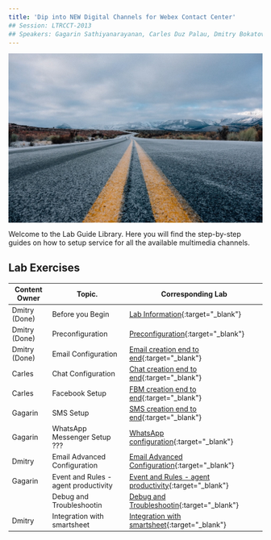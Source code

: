 ```yaml
---
title: 'Dip into NEW Digital Channels for Webex Contact Center'
## Session: LTRCCT-2013
## Speakers: Gagarin Sathiyanarayanan, Carles Duz Palau, Dmitry Bokatov
---
```


<img align="middle" src="images/road-690087_1920.jpeg" width="1000" />

Welcome to the Lab Guide Library. Here you will find the step-by-step guides on how to setup service for all the available multimedia channels.



## Lab Exercises

| Content Owner   | Topic.                     | Corresponding Lab                                                       |
| --------------- | -------------------------- | -------------------------------------------------------------           |
|  Dmitry (Done) | Before you Begin | [Lab Information](Lab_Info.md){:target="\_blank"}  |
|  Dmitry (Done) | Preconfiguration | [Preconfiguration](Lab1.md){:target="\_blank"}  |
|  Dmitry (Done) | Email Configuration | [Email creation end to end](Lab2_Email.md){:target="\_blank"} |
|  Carles | Chat Configuration | [Chat creation end to end](Lab3_Chat.md){:target="\_blank"} |
|  Carles | Facebook Setup  | [FBM creation end to end](Lab4_FBM.md){:target="\_blank"}   |
|  Gagarin | SMS Setup | [SMS creation end to end](Lab5_SMS.md){:target="\_blank"}    |
|  Gagarin | WhatsApp Messenger Setup ??? | [WhatsApp configuration](Lab6_WhatsApp.md){:target="\_blank"}      |
| Dmitry  | Email Advanced Configuration | [Email Advanced Configuration](Lab7.md){:target="\_blank"}      |
| Gagarin  | Event and Rules - agent productivity | [Event and Rules - agent productivity](Lab8.md){:target="\_blank"}      |
|   | Debug and Troubleshootin | [Debug and Troubleshootin](Lab9.md){:target="\_blank"}      |
| Dmitry  | Integration with smartsheet | [Integration with smartsheet](Lab10.md){:target="\_blank"}      |


